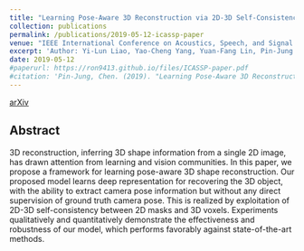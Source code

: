 ```yaml
---
title: "Learning Pose-Aware 3D Reconstruction via 2D-3D Self-Consistency"
collection: publications
permalink: /publications/2019-05-12-icassp-paper
venue: "IEEE International Conference on Acoustics, Speech, and Signal Processing (ICASSP)"
excerpt: 'Author: Yi-Lun Liao, Yao-Cheng Yang, Yuan-Fang Lin, Pin-Jung Chen, Chia-Wen Kuo, Wei-Chen Chiu, Yu-Chiang Frank Wang'
date: 2019-05-12
#paperurl: https://ron9413.github.io/files/ICASSP-paper.pdf
#citation: 'Pin-Jung, Chen. (2019). "Learning Pose-Aware 3D Reconstruction via 2D-3D Self-Consistency" <i>IEEE International Conference on Acoustics, Speech, and Signal Processing (ICASSP)</i>. 1(1).'
---
```


[arXiv](https://arxiv.org/pdf/1709.07862.pdf)

## Abstract
3D reconstruction, inferring 3D shape information from a single 2D image, has drawn attention from learning and vision communities. In this paper, we propose a framework for learning pose-aware 3D shape reconstruction. Our proposed model learns deep representation for recovering the 3D object, with the ability to extract camera pose information but without any direct supervision of ground truth camera pose. This is realized by exploitation of 2D-3D self-consistency between 2D masks and 3D voxels. Experiments qualitatively and quantitatively demonstrate the effectiveness and robustness of our model, which performs favorably against state-of-the-art methods.

